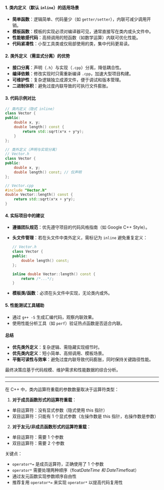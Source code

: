 #### 1. **类内定义（默认 `inline`）的适用场景**

- **简单函数**：逻辑简单、代码量少（如 `getter/setter`），内联可减少调用开销。
- **模板函数**：模板的实现必须对编译器可见，通常直接写在类内或头文件中。
- **性能敏感代码**：高频调用的短函数（如数学运算）内联可优化性能。
- **代码紧凑性**：小型工具类或仅局部使用的类，集中代码更易读。

#### 2. **类外定义（需显式分离）的优势**

- **接口分离**：声明（`.h`）与实现（`.cpp`）分离，降低耦合性。
- **编译依赖**：修改实现时只需重新编译 `.cpp`，加速大型项目构建。
- **可维护性**：复杂逻辑独立成源文件，便于调试和版本管理。
- **二进制体积**：避免过度内联导致的可执行文件膨胀。

#### 3. **代码示例对比**

```cpp
// 类内定义（隐式 inline）
class Vector {
public:
    double x, y;
    double length() const { 
        return std::sqrt(x*x + y*y); 
    }
};
```

```cpp
// 类外定义（声明与实现分离）
// Vector.h
class Vector {
public:
    double x, y;
    double length() const; // 仅声明
};

// Vector.cpp
#include "Vector.h"
double Vector::length() const {
    return std::sqrt(x*x + y*y);
}
```

#### 4. **实际项目中的建议**

- **遵循团队规范**：优先遵守项目的代码风格指南（如 Google C++ Style）。
- **头文件管理**：若在头文件中类外定义，需标记为 `inline` 避免重复定义：

  ```cpp
  // Vector.h
  class Vector {
  public:
      double length() const;
  };

  inline double Vector::length() const { 
      return /*...*/; 
  }
  ```

- **模板类/函数**：必须在头文件中实现，无论类内或外。

#### 5. **性能测试工具辅助**

- 通过 `g++ -S` 生成汇编代码，观察内联效果。
- 使用性能分析工具（如 `perf`）验证热点函数是否适合内联。

#### 总结

- **优先类外定义**：复杂逻辑、需隐藏实现细节时。
- **优先类内定义**：短小简单、高频调用、模板场景。
- **平衡可读性与效率**：避免过度内联导致代码膨胀，同时保持关键路径性能。

最终决策应基于代码规模、维护需求和性能数据的综合分析。

---
---

在 C++ 中，类内运算符重载的参数数量取决于运算符类型：

1. **对于成员函数形式的运算符重载**：

- 单目运算符：没有显式参数（隐式使用 this 指针）
- 双目运算符：只能有 1 个显式参数（左操作数是 this 指针，右操作数是参数）

2. **对于友元/非成员函数形式的运算符重载**：

- 单目运算符：需要 1 个参数
- 双目运算符：需要 2 个参数

关键点：

- `operator*=` 是成员运算符，正确使用了 1 个参数
- `operator*` 需要处理两种顺序（float*DateTime 和 DateTime*float）
- 通过友元函数实现参数顺序自由性
- 推荐复用 `operator*=` 来实现 `operator*` 以提高代码复用性
